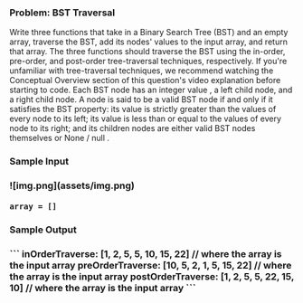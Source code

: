 <h3>Problem: BST Traversal</h3>

Write three functions that take in a Binary Search Tree (BST) and an empty array, traverse the BST,
add its nodes' values to the input array, and return that array. The three functions should traverse the
BST using the in-order, pre-order, and post-order tree-traversal techniques, respectively.
If you're unfamiliar with tree-traversal techniques, we recommend watching the Conceptual Overview
section of this question's video explanation before starting to code.
Each BST node has an integer value , a left child node, and a right child node. A node is
said to be a valid BST node if and only if it satisfies the BST property: its value is strictly greater
than the values of every node to its left; its value is less than or equal to the values of every node
to its right; and its children nodes are either valid BST nodes themselves or None / null .

<h3>Sample Input<h3>
    ![img.png](assets/img.png)
    
    array = []

<h3>Sample Output<h3>
```
inOrderTraverse: [1, 2, 5, 5, 10, 15, 22]  // where the array is the input array
preOrderTraverse: [10, 5, 2, 1, 5, 15, 22]  // where the array is the input array
postOrderTraverse: [1, 2, 5, 5, 22, 15, 10] // where the array is the input array
```
